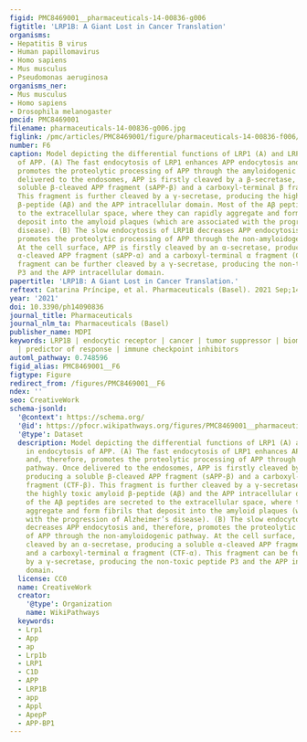 ```yaml
---
figid: PMC8469001__pharmaceuticals-14-00836-g006
figtitle: 'LRP1B: A Giant Lost in Cancer Translation'
organisms:
- Hepatitis B virus
- Human papillomavirus
- Homo sapiens
- Mus musculus
- Pseudomonas aeruginosa
organisms_ner:
- Mus musculus
- Homo sapiens
- Drosophila melanogaster
pmcid: PMC8469001
filename: pharmaceuticals-14-00836-g006.jpg
figlink: /pmc/articles/PMC8469001/figure/pharmaceuticals-14-00836-f006/
number: F6
caption: Model depicting the differential functions of LRP1 (A) and LRP1B (B) in endocytosis
  of APP. (A) The fast endocytosis of LRP1 enhances APP endocytosis and, therefore,
  promotes the proteolytic processing of APP through the amyloidogenic pathway. Once
  delivered to the endosomes, APP is firstly cleaved by a β-secretase, producing a
  soluble β-cleaved APP fragment (sAPP-β) and a carboxyl-terminal β fragment (CTF-β).
  This fragment is further cleaved by a γ-secretase, producing the highly toxic amyloid
  β-peptide (Aβ) and the APP intracellular domain. Most of the Aβ peptides are secreted
  to the extracellular space, where they can rapidly aggregate and form fibrils that
  deposit into the amyloid plaques (which are associated with the progression of Alzheimer’s
  disease). (B) The slow endocytosis of LRP1B decreases APP endocytosis and, therefore,
  promotes the proteolytic processing of APP through the non-amyloidogenic pathway.
  At the cell surface, APP is firstly cleaved by an α-secretase, producing a soluble
  α-cleaved APP fragment (sAPP-α) and a carboxyl-terminal α fragment (CTF-α). This
  fragment can be further cleaved by a γ-secretase, producing the non-toxic peptide
  P3 and the APP intracellular domain.
papertitle: 'LRP1B: A Giant Lost in Cancer Translation.'
reftext: Catarina Príncipe, et al. Pharmaceuticals (Basel). 2021 Sep;14(9):836.
year: '2021'
doi: 10.3390/ph14090836
journal_title: Pharmaceuticals
journal_nlm_ta: Pharmaceuticals (Basel)
publisher_name: MDPI
keywords: LRP1B | endocytic receptor | cancer | tumor suppressor | biomarker | prognosis
  | predictor of response | immune checkpoint inhibitors
automl_pathway: 0.748596
figid_alias: PMC8469001__F6
figtype: Figure
redirect_from: /figures/PMC8469001__F6
ndex: ''
seo: CreativeWork
schema-jsonld:
  '@context': https://schema.org/
  '@id': https://pfocr.wikipathways.org/figures/PMC8469001__pharmaceuticals-14-00836-g006.html
  '@type': Dataset
  description: Model depicting the differential functions of LRP1 (A) and LRP1B (B)
    in endocytosis of APP. (A) The fast endocytosis of LRP1 enhances APP endocytosis
    and, therefore, promotes the proteolytic processing of APP through the amyloidogenic
    pathway. Once delivered to the endosomes, APP is firstly cleaved by a β-secretase,
    producing a soluble β-cleaved APP fragment (sAPP-β) and a carboxyl-terminal β
    fragment (CTF-β). This fragment is further cleaved by a γ-secretase, producing
    the highly toxic amyloid β-peptide (Aβ) and the APP intracellular domain. Most
    of the Aβ peptides are secreted to the extracellular space, where they can rapidly
    aggregate and form fibrils that deposit into the amyloid plaques (which are associated
    with the progression of Alzheimer’s disease). (B) The slow endocytosis of LRP1B
    decreases APP endocytosis and, therefore, promotes the proteolytic processing
    of APP through the non-amyloidogenic pathway. At the cell surface, APP is firstly
    cleaved by an α-secretase, producing a soluble α-cleaved APP fragment (sAPP-α)
    and a carboxyl-terminal α fragment (CTF-α). This fragment can be further cleaved
    by a γ-secretase, producing the non-toxic peptide P3 and the APP intracellular
    domain.
  license: CC0
  name: CreativeWork
  creator:
    '@type': Organization
    name: WikiPathways
  keywords:
  - Lrp1
  - App
  - ap
  - Lrp1b
  - LRP1
  - C1D
  - APP
  - LRP1B
  - app
  - Appl
  - ApepP
  - APP-BP1
---
```

